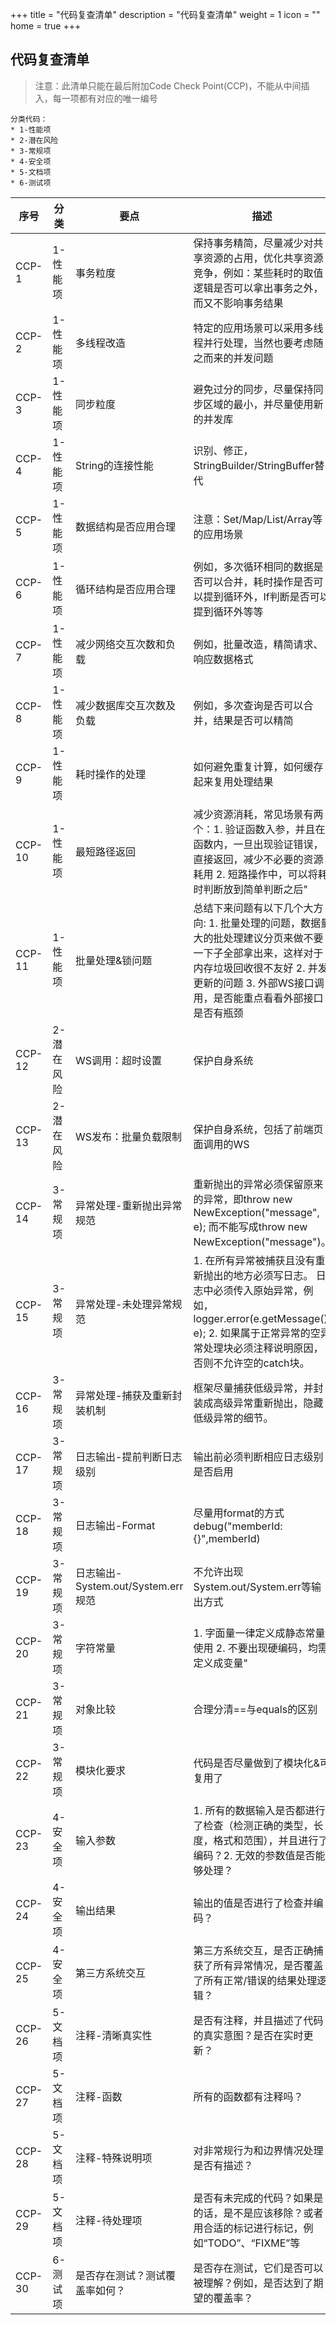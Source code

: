 +++
title = "代码复查清单"
description = "代码复查清单"
weight = 1
icon = ""
home = true
+++

## 代码复查清单

<style>
table th:first-of-type {
	width: 100px;
}

table th:nth-of-type(2) {
	width: 100px;
}

table th:nth-of-type(3) {
	width: 200px;
}
</style>

> 注意：此清单只能在最后附加Code Check Point(CCP)，不能从中间插入，每一项都有对应的唯一编号

```
分类代码：
* 1-性能项
* 2-潜在风险
* 3-常规项
* 4-安全项
* 5-文档项
* 6-测试项
```

序号|分类|要点|描述
---|---|---|---
CCP-1|1-性能项|事务粒度|保持事务精简，尽量减少对共享资源的占用，优化共享资源竞争，例如：某些耗时的取值逻辑是否可以拿出事务之外，而又不影响事务结果
CCP-2|1-性能项|多线程改造|特定的应用场景可以采用多线程并行处理，当然也要考虑随之而来的并发问题
CCP-3|1-性能项|同步粒度|避免过分的同步，尽量保持同步区域的最小，并尽量使用新的并发库
CCP-4|1-性能项|String的连接性能|识别、修正，StringBuilder/StringBuffer替代
CCP-5|1-性能项|数据结构是否应用合理|注意：Set/Map/List/Array等的应用场景
CCP-6|1-性能项|循环结构是否应用合理|例如，多次循环相同的数据是否可以合并，耗时操作是否可以提到循环外，If判断是否可以提到循环外等等
CCP-7|1-性能项|减少网络交互次数和负载|例如，批量改造，精简请求、响应数据格式
CCP-8|1-性能项|减少数据库交互次数及负载|例如，多次查询是否可以合并，结果是否可以精简
CCP-9|1-性能项|耗时操作的处理|如何避免重复计算，如何缓存起来复用处理结果
CCP-10|1-性能项|最短路径返回|减少资源消耗，常见场景有两个：1. 验证函数入参，并且在函数内，一旦出现验证错误，直接返回，减少不必要的资源耗用 2. 短路操作中，可以将耗时判断放到简单判断之后"
CCP-11|1-性能项|批量处理&锁问题|总结下来问题有以下几个大方向: 1. 批量处理的问题，数据量大的批处理建议分页来做不要一下子全部拿出来，这样对于内存垃圾回收很不友好 2. 并发更新的问题 3. 外部WS接口调用，是否能重点看看外部接口是否有瓶颈
CCP-12|2-潜在风险|WS调用：超时设置|保护自身系统
CCP-13|2-潜在风险|WS发布：批量负载限制|保护自身系统，包括了前端页面调用的WS
CCP-14|3-常规项|异常处理-重新抛出异常规范|重新抛出的异常必须保留原来的异常，即throw new NewException("message", e); 而不能写成throw new NewException("message")。
CCP-15|3-常规项|异常处理-未处理异常规范|1. 在所有异常被捕获且没有重新抛出的地方必须写日志。 日志中必须传入原始异常，例如，logger.error(e.getMessage(), e); 2. 如果属于正常异常的空异常处理块必须注释说明原因，否则不允许空的catch块。
CCP-16|3-常规项|异常处理-捕获及重新封装机制|框架尽量捕获低级异常，并封装成高级异常重新抛出，隐藏低级异常的细节。
CCP-17|3-常规项|日志输出-提前判断日志级别|输出前必须判断相应日志级别是否启用
CCP-18|3-常规项|日志输出-Format|尽量用format的方式debug("memberId:{}",memberId)
CCP-19|3-常规项|日志输出-System.out/System.err规范|不允许出现System.out/System.err等输出方式
CCP-20|3-常规项|字符常量|1. 字面量一律定义成静态常量使用 2. 不要出现硬编码，均需定义成变量"
CCP-21|3-常规项|对象比较|合理分清==与equals的区别
CCP-22|3-常规项|模块化要求|代码是否尽量做到了模块化&可复用了
CCP-23|4-安全项|输入参数|1. 所有的数据输入是否都进行了检查（检测正确的类型，长度，格式和范围），并且进行了编码？2. 无效的参数值是否能够处理？
CCP-24|4-安全项|输出结果|输出的值是否进行了检查并编码？
CCP-25|4-安全项|第三方系统交互|第三方系统交互，是否正确捕获了所有异常情况，是否覆盖了所有正常/错误的结果处理逻辑？
CCP-26|5-文档项|注释-清晰真实性|是否有注释，并且描述了代码的真实意图？是否在实时更新？
CCP-27|5-文档项|注释-函数|所有的函数都有注释吗？
CCP-28|5-文档项|注释-特殊说明项|对非常规行为和边界情况处理是否有描述？
CCP-29|5-文档项|注释-待处理项|是否有未完成的代码？如果是的话，是不是应该移除？或者用合适的标记进行标记，例如“TODO”、“FIXME”等
CCP-30|6-测试项|是否存在测试？测试覆盖率如何？|是否存在测试，它们是否可以被理解？例如，是否达到了期望的覆盖率？